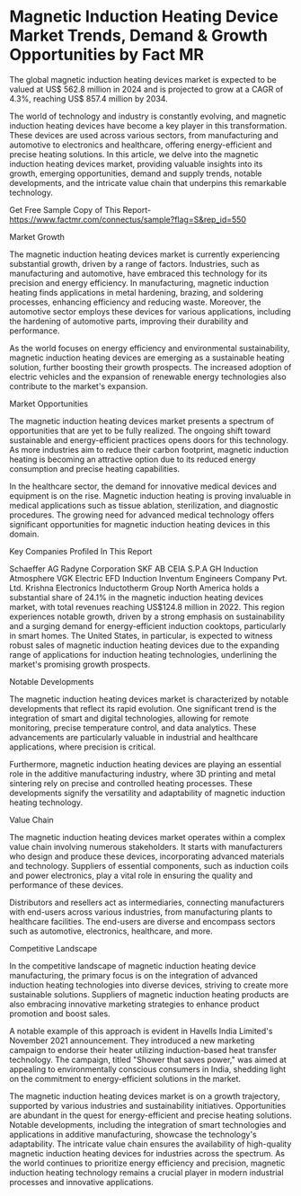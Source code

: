 # Magnetic Induction Heating Device Market Trends, Demand & Growth Opportunities by Fact MR

The global magnetic induction heating devices market is expected to be valued at US$ 562.8 million in 2024 and is projected to grow at a CAGR of 4.3%, reaching US$ 857.4 million by 2034.

The world of technology and industry is constantly evolving, and magnetic induction heating devices have become a key player in this transformation. These devices are used across various sectors, from manufacturing and automotive to electronics and healthcare, offering energy-efficient and precise heating solutions. In this article, we delve into the magnetic induction heating devices market, providing valuable insights into its growth, emerging opportunities, demand and supply trends, notable developments, and the intricate value chain that underpins this remarkable technology.

Get Free Sample Copy of This Report-https://www.factmr.com/connectus/sample?flag=S&rep_id=550

Market Growth

The magnetic induction heating devices market is currently experiencing substantial growth, driven by a range of factors. Industries, such as manufacturing and automotive, have embraced this technology for its precision and energy efficiency. In manufacturing, magnetic induction heating finds applications in metal hardening, brazing, and soldering processes, enhancing efficiency and reducing waste. Moreover, the automotive sector employs these devices for various applications, including the hardening of automotive parts, improving their durability and performance.

As the world focuses on energy efficiency and environmental sustainability, magnetic induction heating devices are emerging as a sustainable heating solution, further boosting their growth prospects. The increased adoption of electric vehicles and the expansion of renewable energy technologies also contribute to the market's expansion.

Market Opportunities

The magnetic induction heating devices market presents a spectrum of opportunities that are yet to be fully realized. The ongoing shift toward sustainable and energy-efficient practices opens doors for this technology. As more industries aim to reduce their carbon footprint, magnetic induction heating is becoming an attractive option due to its reduced energy consumption and precise heating capabilities.

In the healthcare sector, the demand for innovative medical devices and equipment is on the rise. Magnetic induction heating is proving invaluable in medical applications such as tissue ablation, sterilization, and diagnostic procedures. The growing need for advanced medical technology offers significant opportunities for magnetic induction heating devices in this domain.

Key Companies Profiled In This Report

Schaeffer AG
Radyne Corporation
SKF AB
CEIA S.P.A
GH Induction Atmosphere
VGK Electric
EFD Induction
Inventum Engineers Company Pvt. Ltd.
Krishna Electronics
Inductotherm Group
North America holds a substantial share of 24.1% in the magnetic induction heating devices market, with total revenues reaching US$124.8 million in 2022. This region experiences notable growth, driven by a strong emphasis on sustainability and a surging demand for energy-efficient induction cooktops, particularly in smart homes. The United States, in particular, is expected to witness robust sales of magnetic induction heating devices due to the expanding range of applications for induction heating technologies, underlining the market's promising growth prospects.

Notable Developments

The magnetic induction heating devices market is characterized by notable developments that reflect its rapid evolution. One significant trend is the integration of smart and digital technologies, allowing for remote monitoring, precise temperature control, and data analytics. These advancements are particularly valuable in industrial and healthcare applications, where precision is critical.

Furthermore, magnetic induction heating devices are playing an essential role in the additive manufacturing industry, where 3D printing and metal sintering rely on precise and controlled heating processes. These developments signify the versatility and adaptability of magnetic induction heating technology.

Value Chain

The magnetic induction heating devices market operates within a complex value chain involving numerous stakeholders. It starts with manufacturers who design and produce these devices, incorporating advanced materials and technology. Suppliers of essential components, such as induction coils and power electronics, play a vital role in ensuring the quality and performance of these devices.

Distributors and resellers act as intermediaries, connecting manufacturers with end-users across various industries, from manufacturing plants to healthcare facilities. The end-users are diverse and encompass sectors such as automotive, electronics, healthcare, and more.

Competitive Landscape

In the competitive landscape of magnetic induction heating device manufacturing, the primary focus is on the integration of advanced induction heating technologies into diverse devices, striving to create more sustainable solutions. Suppliers of magnetic induction heating products are also embracing innovative marketing strategies to enhance product promotion and boost sales.

A notable example of this approach is evident in Havells India Limited's November 2021 announcement. They introduced a new marketing campaign to endorse their heater utilizing induction-based heat transfer technology. The campaign, titled "Shower that saves power," was aimed at appealing to environmentally conscious consumers in India, shedding light on the commitment to energy-efficient solutions in the market.

The magnetic induction heating devices market is on a growth trajectory, supported by various industries and sustainability initiatives. Opportunities are abundant in the quest for energy-efficient and precise heating solutions. Notable developments, including the integration of smart technologies and applications in additive manufacturing, showcase the technology's adaptability. The intricate value chain ensures the availability of high-quality magnetic induction heating devices for industries across the spectrum. As the world continues to prioritize energy efficiency and precision, magnetic induction heating technology remains a crucial player in modern industrial processes and innovative applications.
